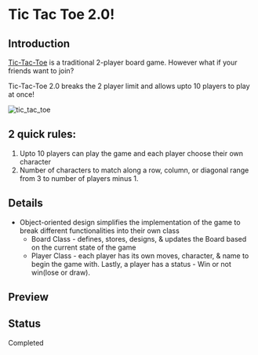 # Tic Tac Toe 2.0!

## Introduction
[Tic-Tac-Toe](https://en.wikipedia.org/wiki/Tic-tac-toe) is a traditional 2-player board game. However what if your friends want to join? 

Tic-Tac-Toe 2.0 breaks the 2 player limit and allows upto 10 players to play at once!

![tic_tac_toe](https://user-images.githubusercontent.com/77756530/146633277-e64f63e1-c8b6-46bd-a844-6d1527f9bb44.jpg)


## 2 quick rules:
1. Upto 10 players can play the game and each player choose their own character
1. Number of characters to match along a row, column, or diagonal range from 3 to number of players minus 1.


## Details
* Object-oriented design simplifies the implementation of the game to break different functionalities into their own class
  * Board Class -  defines, stores, designs, & updates the Board based on the current state of the game
  * Player Class - each player has its own moves, character, & name to begin the game with. Lastly, a player has a status - Win or not win(lose or draw).
 
 ## Preview
 
 
 ## Status
 Completed
 
